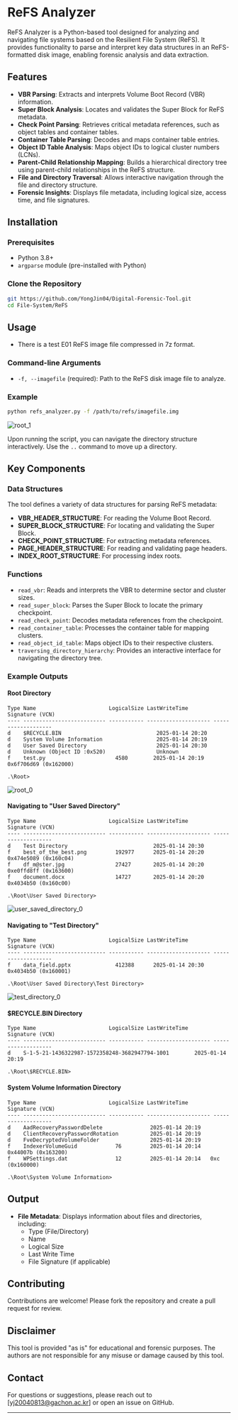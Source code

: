 # ReFS Analyzer

ReFS Analyzer is a Python-based tool designed for analyzing and navigating file systems based on the Resilient File System (ReFS).
It provides functionality to parse and interpret key data structures in an ReFS-formatted disk image, enabling forensic analysis and data extraction.

## Features

- **VBR Parsing**: Extracts and interprets Volume Boot Record (VBR) information.
- **Super Block Analysis**: Locates and validates the Super Block for ReFS metadata.
- **Check Point Parsing**: Retrieves critical metadata references, such as object tables and container tables.
- **Container Table Parsing**: Decodes and maps container table entries.
- **Object ID Table Analysis**: Maps object IDs to logical cluster numbers (LCNs).
- **Parent-Child Relationship Mapping**: Builds a hierarchical directory tree using parent-child relationships in the ReFS structure.
- **File and Directory Traversal**: Allows interactive navigation through the file and directory structure.
- **Forensic Insights**: Displays file metadata, including logical size, access time, and file signatures.

## Installation

### Prerequisites

- Python 3.8+
- `argparse` module (pre-installed with Python)

### Clone the Repository

```bash
git https://github.com/YongJin04/Digital-Forensic-Tool.git
cd File-System/ReFS
```

## Usage
- There is a test E01 ReFS image file compressed in 7z format.

### Command-line Arguments

- `-f, --imagefile` (required): Path to the ReFS disk image file to analyze.

### Example

```bash
python refs_analyzer.py -f /path/to/refs/imagefile.img
```
![root_1](https://github.com/user-attachments/assets/3b3605b7-7f2b-4baa-b46b-b0c964c2e3d4)

Upon running the script, you can navigate the directory structure interactively. Use the `..` command to move up a directory.

## Key Components

### Data Structures

The tool defines a variety of data structures for parsing ReFS metadata:

- **VBR_HEADER_STRUCTURE**: For reading the Volume Boot Record.
- **SUPER_BLOCK_STRUCTURE**: For locating and validating the Super Block.
- **CHECK_POINT_STRUCTURE**: For extracting metadata references.
- **PAGE_HEADER_STRUCTURE**: For reading and validating page headers.
- **INDEX_ROOT_STRUCTURE**: For processing index roots.

### Functions

- `read_vbr`: Reads and interprets the VBR to determine sector and cluster sizes.
- `read_super_block`: Parses the Super Block to locate the primary checkpoint.
- `read_check_point`: Decodes metadata references from the checkpoint.
- `read_container_table`: Processes the container table for mapping clusters.
- `read_object_id_table`: Maps object IDs to their respective clusters.
- `traversing_directory_hierarchy`: Provides an interactive interface for navigating the directory tree.

### Example Outputs
#### Root Directory

```plaintext
Type Name                       LogicalSize LastWriteTime         Signature (VCN)
---- -------------------------- ----------- -------------------- -------------------
d    $RECYCLE.BIN                              2025-01-14 20:20
d    System Volume Information                 2025-01-14 20:19
d    User Saved Directory                      2025-01-14 20:30
d    Unknown (Object ID :0x520)                Unknown
f    test.py                      4580        2025-01-14 20:19   0x6f706d69 (0x162000)

.\Root>
```
![root_0](https://github.com/user-attachments/assets/6d360728-4ea5-4554-835f-ce96be541aee)

#### Navigating to "User Saved Directory"

```plaintext
Type Name                       LogicalSize LastWriteTime         Signature (VCN)
---- -------------------------- ----------- -------------------- -------------------
d    Test Directory                           2025-01-14 20:30
f    best_of_the_best.png         192977      2025-01-14 20:20   0x474e5089 (0x160c04)
f    df_m@ster.jpg                27427       2025-01-14 20:20   0xe0ffd8ff (0x163600)
f    document.docx                14727       2025-01-14 20:20   0x4034b50 (0x160c00)

.\Root\User Saved Directory>
```
![user_saved_directory_0](https://github.com/user-attachments/assets/6fbfda96-e7cc-486f-9a78-a674110c952a)


#### Navigating to "Test Directory"

```plaintext
Type Name                       LogicalSize LastWriteTime         Signature (VCN)
---- -------------------------- ----------- -------------------- -------------------
f    data_field.pptx              412388      2025-01-14 20:30   0x4034b50 (0x160001)

.\Root\User Saved Directory\Test Directory>
```
![test_directory_0](https://github.com/user-attachments/assets/5176fc61-ede1-4272-aafc-46ba745229ad)


#### $RECYCLE.BIN Directory

```plaintext
Type Name                       LogicalSize LastWriteTime         Signature (VCN)
---- -------------------------- ----------- -------------------- -------------------
d    S-1-5-21-1436322987-1572358248-3682947794-1001        2025-01-14 20:19

.\Root\$RECYCLE.BIN>
```

#### System Volume Information Directory

```plaintext
Type Name                       LogicalSize LastWriteTime         Signature (VCN)
---- -------------------------- ----------- -------------------- -------------------
d    AadRecoveryPasswordDelete               2025-01-14 20:19
d    ClientRecoveryPasswordRotation          2025-01-14 20:19
d    FveDecryptedVolumeFolder                2025-01-14 20:19
f    IndexerVolumeGuid            76         2025-01-14 20:14   0x44007b (0x163200)
f    WPSettings.dat               12         2025-01-14 20:14   0xc (0x160000)

.\Root\System Volume Information>
```

## Output

- **File Metadata**: Displays information about files and directories, including:
  - Type (File/Directory)
  - Name
  - Logical Size
  - Last Write Time
  - File Signature (if applicable)

## Contributing

Contributions are welcome! Please fork the repository and create a pull request for review.

## Disclaimer

This tool is provided "as is" for educational and forensic purposes. The authors are not responsible for any misuse or damage caused by this tool.

## Contact

For questions or suggestions, please reach out to [yj20040813@gachon.ac.kr] or open an issue on GitHub.

---

